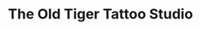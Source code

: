 ---
title: "The Old Tiger Tattoo Studio"
url: /torrevieja/the-old-tiger-tattoo-studio/
shop: Tattoo
---
